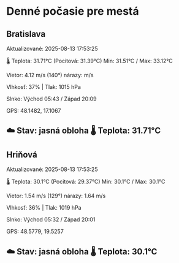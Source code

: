 ﻿# Denné počasie pre mestá

## Bratislava
Aktualizované: 2025-08-13 17:53:25

🌡️ Teplota: 31.71°C 
(Pocitová: 31.39°C)
Min: 31.51°C / Max: 33.12°C

Vietor: 4.12 m/s    (140°) 
nárazy:  m/s

Vlhkosť: 37% | Tlak: 1015 hPa

Slnko: Východ 05:43 / Západ 20:09

GPS: 48.1482, 17.1067

☁️ Stav: jasná obloha        🌡️ Teplota: 31.71°C
---

## Hriňová
Aktualizované: 2025-08-13 17:53:25

🌡️ Teplota: 30.1°C 
(Pocitová: 29.37°C)
Min: 30.1°C / Max: 30.1°C

Vietor: 1.54 m/s (129°)
nárazy: 1.64 m/s

Vlhkosť: 36% | Tlak: 1019 hPa

Slnko: Východ 05:32 / Západ 20:01

GPS: 48.5779, 19.5257

☁️ Stav: jasná obloha        🌡️ Teplota: 30.1°C
---
